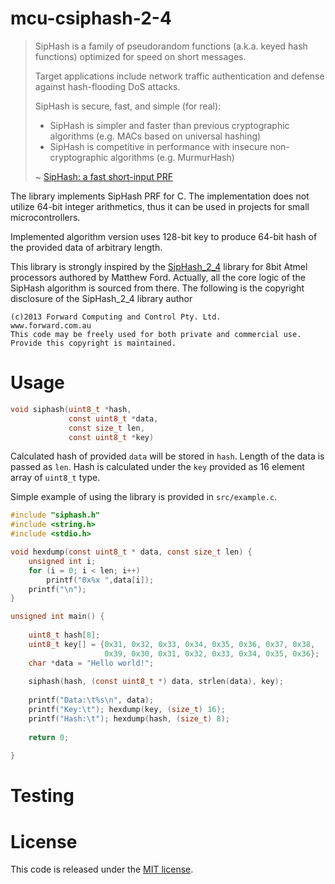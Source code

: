 mcu-csiphash-2-4
===================================================================================================

> SipHash is a family of pseudorandom functions (a.k.a. keyed hash functions) optimized for speed on
> short messages. 
> 
> Target applications include network traffic authentication and defense against hash-flooding DoS
> attacks. 
> 
> SipHash is secure, fast, and simple (for real):
>  * SipHash is simpler and faster than previous cryptographic algorithms (e.g. MACs based on universal
>    hashing)
>  * SipHash is competitive in performance with insecure non-cryptographic algorithms (e.g.
>    MurmurHash)
> 
> ~ [SipHash: a fast short-input PRF](https://131002.net/siphash/)

The library implements SipHash PRF for C. The implementation does not utilize 64-bit integer
arithmetics, thus it can be used in projects for small microcontrollers.

Implemented algorithm version uses 128-bit key to produce 64-bit hash of the provided data of
arbitrary length.

This library is strongly inspired by the [SipHash_2_4](http://www.forward.com.au/pfod/SipHashLibrary/)
library for 8bit Atmel processors authored by Matthew Ford. Actually, all the core logic of the
SipHash algorithm is sourced from there. The following is the copyright disclosure of the
SipHash_2_4 library author

```
(c)2013 Forward Computing and Control Pty. Ltd. 
www.forward.com.au
This code may be freely used for both private and commercial use.
Provide this copyright is maintained.
```

# Usage

```c
void siphash(uint8_t *hash,
             const uint8_t *data,
             const size_t len,
             const uint8_t *key)
```

Calculated hash of provided `data` will be stored in `hash`. Length of the data is passed as `len`.
Hash is calculated under the `key` provided as 16 element array of `uint8_t` type.

Simple example of using the library is provided in `src/example.c`.

```c
#include "siphash.h"
#include <string.h>
#include <stdio.h>

void hexdump(const uint8_t * data, const size_t len) {
    unsigned int i;
    for (i = 0; i < len; i++)
        printf("0x%x ",data[i]);
    printf("\n");
}

unsigned int main() {
    
    uint8_t hash[8];
    uint8_t key[] = {0x31, 0x32, 0x33, 0x34, 0x35, 0x36, 0x37, 0x38,
                     0x39, 0x30, 0x31, 0x32, 0x33, 0x34, 0x35, 0x36};
    char *data = "Hello world!";
    
    siphash(hash, (const uint8_t *) data, strlen(data), key);
    
    printf("Data:\t%s\n", data);
    printf("Key:\t"); hexdump(key, (size_t) 16);
    printf("Hash:\t"); hexdump(hash, (size_t) 8);
    
    return 0;
    
}
```

# Testing

# License

This code is released under the [MIT license](LICENSE).
